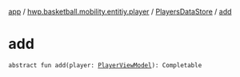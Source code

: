 [app](../../index.md) / [hwp.basketball.mobility.entitiy.player](../index.md) / [PlayersDataStore](index.md) / [add](.)

# add

`abstract fun add(player: `[`PlayerViewModel`](../-player-view-model/index.md)`): Completable`